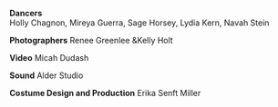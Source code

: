 **Dancers**  
Holly Chagnon, Mireya Guerra, Sage Horsey, Lydia Kern, Navah Stein

**Photographers** Renee Greenlee &Kelly Holt

**Video** Micah Dudash

**Sound** Alder Studio

**Costume Design and Production** Erika Senft Miller
